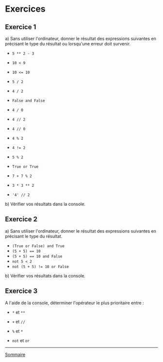# Exercices 

## Exercice 1

a) Sans utiliser l'ordinateur, donner le résultat des expressions suivantes en précisant le type du résultat ou lorsqu'une erreur doit survenir.

- `5 ** 2 - 3`

- `10 < 9`

- `10 <= 10`

- `5 / 2`

- `4 / 2`

- `False and False`

- `4 / 0`

- `4 // 2`

- `4 // 0`

- `4 % 2`

- `4 != 2`

- `5 % 2`

- `True or True`

- `7 + 7 % 2`

- `3 * 3 ** 2`

- `'4' // 2`

b) Vérifier vos résultats dans la console.

## Exercice 2

a) Sans utiliser l'ordinateur, donner le résultat des expressions suivantes en précisant le type du résultat.

- `(True or False) and True`
- `(5 + 5) == 10`
- `(5 + 5) == 10 and False`
- `not 5 < 2`
- `not (5 + 5) != 10 or False`

b) Vérifier vos résultats dans la console.

## Exercice 3

A l'aide de la console, déterminer l'opérateur le plus prioritaire entre :

- `*` et `**`

- `+` et `//`

- `%` et `*`

- `not` et `or`

_______________

[Sommaire](./../../../README.md)